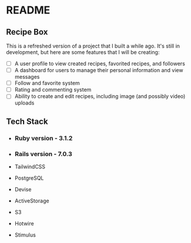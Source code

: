# README

## Recipe Box

This is a refreshed version of a project that I built a while ago. It's still in development, but here are some features that I will be creating:

- [ ] A user profile to view created recipes, favorited recipes, and followers
- [ ] A dashboard for users to manage their personal information and view messages
- [ ] Follow and favorite system
- [ ] Rating and commenting system
- [ ] Ability to create and edit recipes, including image (and possibly video) uploads

## Tech Stack

- ### **Ruby version** - 3.1.2
- ### **Rails version** - 7.0.3

- TailwindCSS
- PostgreSQL
- Devise
- ActiveStorage
- S3
- Hotwire
- Stimulus

<!-- * Configuration

* Database creation

* Database initialization

* How to run the test suite

* Services (job queues, cache servers, search engines, etc.)

* Deployment instructions

* ... -->
